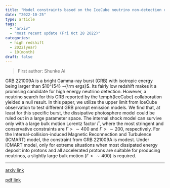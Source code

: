 ```yaml
---
title: "Model constraints based on the IceCube neutrino non-detection of GRB 221009A"
date: "2022-10-25"
type: article
tags:
  - "arxiv"
  - "most recent update (Fri Oct 28 2022)"
categories:
  - high redshift
  - 2022(year)
  - 10(month)
draft: false
---
```


> First author: Shunke Ai

 GRB 221009A is a bright Gamma-ray burst (GRB) with isotropic energy being
larger than $10^{54} ~{\rm ergs}$. Its fairly low redshift makes it a promising
candidate for high energy neutrino detection. However, a neutrino search for
this GRB reported by the \emph{IceCube} collaboration yielded a null result. In
this paper, we utilize the upper limit from IceCube observation to test
different GRB prompt emission models. We find that, at least for this specific
burst, the dissipative photosphere model could be ruled out in a large
parameter space. The internal shock model can survive only with a large bulk
motion Lorentz factor $\Gamma$, where the most stringent and conservative
constraints are $\Gamma > \sim 400$ and $\Gamma > \sim 200$, respectively. For
the Internal-collision-induced Magnetic Reconnection and Turbulence (ICMART)
model, the constraint from GRB 221009A is modest. Under ICMART model, only for
extreme situations when most dissipated energy deposit into protons and all
accelerated protons are suitable for producing neutrinos, a slightly large bulk
motion ($\Gamma > \sim 400$) is required.

---
[arxiv link](http://arxiv.org/abs/2210.14116v2)

[pdf link](http://arxiv.org/pdf/2210.14116v2)